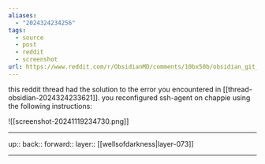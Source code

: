 ```yaml
---
aliases:
  - "2024324234256"
tags:
  - source
  - post
  - reddit
  - screenshot
url: https://www.reddit.com/r/ObsidianMD/comments/10bx50b/obsidian_git_ssh_are_they_incompatible/
---
```

this reddit thread had the solution to the error you encountered in [[thread-obsidian-2024324233621]]. you reconfigured ssh-agent on chappie using the following instructions:

![[screenshot-20241119234730.png]]


***

up:: 
back:: 
forward:: 
layer:: [[wellsofdarkness|layer-073]]

***
